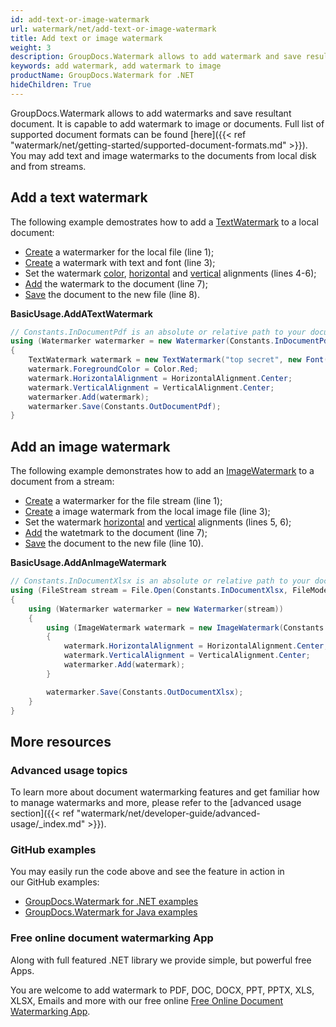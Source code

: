 ```yaml
---
id: add-text-or-image-watermark
url: watermark/net/add-text-or-image-watermark
title: Add text or image watermark
weight: 3
description: GroupDocs.Watermark allows to add watermark and save resultant document. It is capable to add watermark to image or documents.
keywords: add watermark, add watermark to image
productName: GroupDocs.Watermark for .NET
hideChildren: True
---
```

GroupDocs.Watermark allows to add watermarks and save resultant document. It is capable to add watermark to image or documents. Full list of supported document formats can be found [here]({{< ref "watermark/net/getting-started/supported-document-formats.md" >}}). You may add text and image watermarks to the documents from local disk and from streams.

## Add a text watermark

The following example demostrates how to add a [TextWatermark](https://apireference.groupdocs.com/net/watermark/groupdocs.watermark.watermarks/textwatermark) to a local document:

* [Create](https://apireference.groupdocs.com/net/watermark/groupdocs.watermark/watermarker/constructors/4) a watermarker for the local file (line 1);
* [Create](https://apireference.groupdocs.com/net/watermark/groupdocs.watermark.watermarks/textwatermark/constructors/main) a watermark with text and font (line 3);
* Set the watermark [color](https://apireference.groupdocs.com/net/watermark/groupdocs.watermark.watermarks/textwatermark/properties/foregroundcolor), [horizontal](https://apireference.groupdocs.com/net/watermark/groupdocs.watermark/watermark/properties/horizontalalignment) and [vertical](https://apireference.groupdocs.com/net/watermark/groupdocs.watermark/watermark/properties/verticalalignment) alignments (lines 4-6);
* [Add](https://apireference.groupdocs.com/net/watermark/groupdocs.watermark/watermarker/methods/add) the watermark to the document (line 7);
* [Save](https://apireference.groupdocs.com/net/watermark/groupdocs.watermark.watermarker/save/methods/4) the document to the new file (line 8).

**BasicUsage.AddATextWatermark**

```csharp
// Constants.InDocumentPdf is an absolute or relative path to your document. Ex: @"C:\Docs\document.pdf"
using (Watermarker watermarker = new Watermarker(Constants.InDocumentPdf))
{
    TextWatermark watermark = new TextWatermark("top secret", new Font("Arial", 36));
    watermark.ForegroundColor = Color.Red;
    watermark.HorizontalAlignment = HorizontalAlignment.Center;
    watermark.VerticalAlignment = VerticalAlignment.Center;
    watermarker.Add(watermark);
    watermarker.Save(Constants.OutDocumentPdf);
}
```

## Add an image watermark

The following example demonstrates how to add an [ImageWatermark](https://apireference.groupdocs.com/net/watermark/groupdocs.watermark.watermarks/imagewatermark) to a document from a stream:

* [Create](https://apireference.groupdocs.com/net/watermark/groupdocs.watermark/watermarker/constructors/main) a watermarker for the file stream (line 1);
* [Create](https://apireference.groupdocs.com/net/watermark/groupdocs.watermark.watermarks/imagewatermark/constructors/1) a image watermark from the local image file (line 3);
* Set the watermark [horizontal](https://apireference.groupdocs.com/net/watermark/groupdocs.watermark/watermark/properties/horizontalalignment) and [vertical](https://apireference.groupdocs.com/net/watermark/groupdocs.watermark/watermark/properties/verticalalignment) alignments (lines 5, 6);
* [Add](https://apireference.groupdocs.com/net/watermark/groupdocs.watermark/watermarker/methods/add) the watetmark to the document (line 7);
* [Save](https://apireference.groupdocs.com/net/watermark/groupdocs.watermark.watermarker/save/methods/4) the document to the new file (line 10).

**BasicUsage.AddAnImageWatermark**

```csharp
// Constants.InDocumentXlsx is an absolute or relative path to your document. Ex: @"C:\Docs\document.xlsx"
using (FileStream stream = File.Open(Constants.InDocumentXlsx, FileMode.Open, FileAccess.ReadWrite))
{
    using (Watermarker watermarker = new Watermarker(stream))
    {
        using (ImageWatermark watermark = new ImageWatermark(Constants.LogoPng))
        {
            watermark.HorizontalAlignment = HorizontalAlignment.Center;
            watermark.VerticalAlignment = VerticalAlignment.Center;
            watermarker.Add(watermark);
        }

        watermarker.Save(Constants.OutDocumentXlsx);
    }
}
```

## More resources

### Advanced usage topics

To learn more about document watermarking features and get familiar how to manage watermarks and more, please refer to the [advanced usage section]({{< ref "watermark/net/developer-guide/advanced-usage/_index.md" >}}).

### GitHub examples

You may easily run the code above and see the feature in action in our GitHub examples:

* [GroupDocs.Watermark for .NET examples](https://github.com/groupdocs-watermark/GroupDocs.Watermark-for-.NET)
* [GroupDocs.Watermark for Java examples](https://github.com/groupdocs-watermark/GroupDocs.Watermark-for-Java)

### Free online document watermarking App

Along with full featured .NET library we provide simple, but powerful free Apps.

You are welcome to add watermark to PDF, DOC, DOCX, PPT, PPTX, XLS, XLSX, Emails and more with our free online [Free Online Document Watermarking App](https://products.groupdocs.app/watermark).
